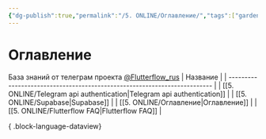 ```yaml
---
{"dg-publish":true,"permalink":"/5. ONLINE/Оглавление/","tags":["gardenEntry"],"created":"2024-10-22T15:14:51.339-03:00","updated":"2024-10-22T16:43:16.565-03:00"}
---
```


# Оглавление
База знаний от телеграм проекта  [@Flutterflow_rus](https://t.me/flutterflow_rus) 
| Название                                                                  |
| ------------------------------------------------------------------------- |
| [[5. ONLINE/Telegram api authentication\|Telegram api authentication]] |
| [[5. ONLINE/Supabase\|Supabase]]                                       |
| [[5. ONLINE/Оглавление\|Оглавление]]                                   |
| [[5. ONLINE/Flutterflow FAQ\|Flutterflow FAQ]]                         |

{ .block-language-dataview}
